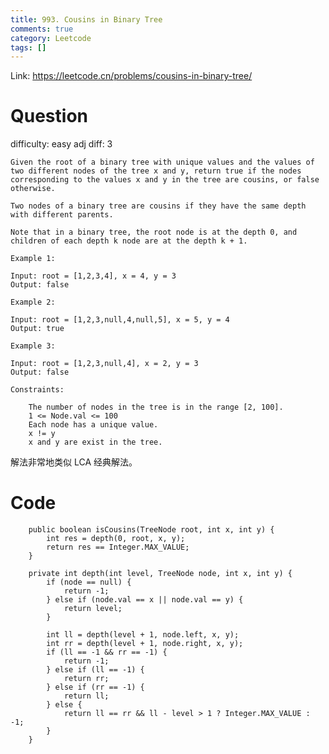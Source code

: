 ```yaml
---
title: 993. Cousins in Binary Tree
comments: true
category: Leetcode
tags: []
---
```


Link: https://leetcode.cn/problems/cousins-in-binary-tree/

# Question

difficulty: easy
adj diff: 3

    Given the root of a binary tree with unique values and the values of two different nodes of the tree x and y, return true if the nodes corresponding to the values x and y in the tree are cousins, or false otherwise.

    Two nodes of a binary tree are cousins if they have the same depth with different parents.

    Note that in a binary tree, the root node is at the depth 0, and children of each depth k node are at the depth k + 1.

    Example 1:

    Input: root = [1,2,3,4], x = 4, y = 3
    Output: false

    Example 2:

    Input: root = [1,2,3,null,4,null,5], x = 5, y = 4
    Output: true

    Example 3:

    Input: root = [1,2,3,null,4], x = 2, y = 3
    Output: false

    Constraints:

    	The number of nodes in the tree is in the range [2, 100].
    	1 <= Node.val <= 100
    	Each node has a unique value.
    	x != y
    	x and y are exist in the tree.

解法非常地类似 LCA 经典解法。

# Code

```
    public boolean isCousins(TreeNode root, int x, int y) {
        int res = depth(0, root, x, y);
        return res == Integer.MAX_VALUE;
    }

    private int depth(int level, TreeNode node, int x, int y) {
        if (node == null) {
            return -1;
        } else if (node.val == x || node.val == y) {
            return level;
        }

        int ll = depth(level + 1, node.left, x, y);
        int rr = depth(level + 1, node.right, x, y);
        if (ll == -1 && rr == -1) {
            return -1;
        } else if (ll == -1) {
            return rr;
        } else if (rr == -1) {
            return ll;
        } else {
            return ll == rr && ll - level > 1 ? Integer.MAX_VALUE : -1;
        }
    }
```
